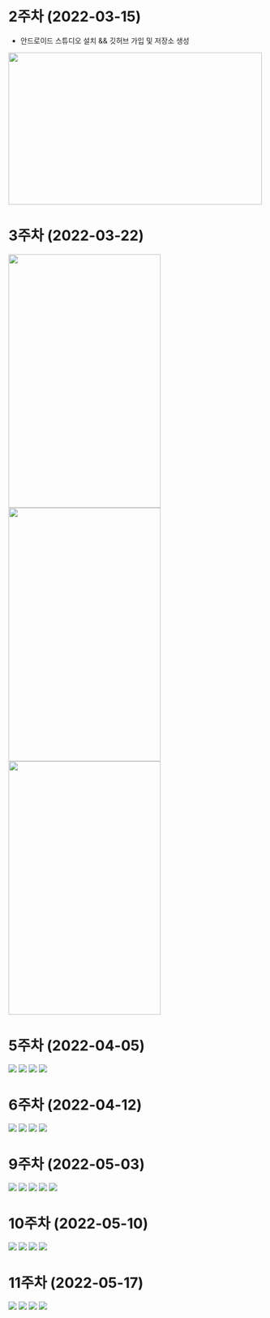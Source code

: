 # 2주차 (2022-03-15)
  - 안드로이드 스튜디오 설치 && 깃허브 가입 및 저장소 생성

<img width="500" height="300" src="./pic/2st.png"></img>


# 3주차 (2022-03-22)

<img width="300" height="500" src="./pic/3주차_메인.jpg"></img>
<img width="300" height="500" src="./pic/3주차_네이버.jpg"></img>
<img width="300" height="500" src="./pic/3주차_전화걸기.jpg"></img>


# 5주차 (2022-04-05)

<img width="" height="" src="./pic/activity_main_5.jpg"></img>
<img width="" height="" src="./pic/MainActivity_5.jpg"></img>
<img width="" height="" src="./pic/catView.jpg"></img>
<img width="" height="" src="./pic/dogView.jpg"></img>


# 6주차 (2022-04-12)

<img width="" height="" src="./pic/activity_main_6.jpg"></img>
<img width="" height="" src="./pic/MainActivity_6.jpg"></img> 
<img width="" height="" src="./pic/image01.jpg"></img>
<img width="" height="" src="./pic/image02.jpg"></img>


# 9주차 (2022-05-03)

<img width="" height="" src="./pic/0503_xml_1.jpg"></img>
<img width="" height="" src="./pic/0503_xml_2.jpg"></img> 
<img width="" height="" src="./pic/0503_java_1.jpg"></img>
<img width="" height="" src="./pic/0503_java_2.jpg"></img>
<img width="" height="" src="./pic/0503.jpg"></img>

# 10주차 (2022-05-10)

<img width="" height="" src="./pic/0510.jpg"></img>
<img width="" height="" src="./pic/0510_Main_java.jpg"></img> 
<img width="" height="" src="./pic/0510_Menu_java.jpg"></img>
<img width="" height="" src="./pic/0510_Manifest_xml.jpg"></img>

# 11주차 (2022-05-17)

<img width="" height="" src="./pic/0517.jpg"></img>
<img width="" height="" src="./pic/0517_Main_xml.jpg"></img> 
<img width="" height="" src="./pic/0517_Menu_java_1.jpg"></img>
<img width="" height="" src="./pic/0517_Menu_java_2.jpg"></img>

